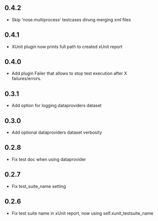 ## 0.4.2

- Skip 'nose.multiprocess' testcases dirung merging xml files

## 0.4.1

- XUnit plugin now prints full path to created xUnit report

## 0.4.0

- Add plugin Failer that allows to stop test execution after X failures/errors.

## 0.3.1

- Add option for logging dataproviders dataset

## 0.3.0

- Add optional dataproviders dataset verbosity

## 0.2.8

- Fix test doc when using dataprovider

## 0.2.7

- Fix test_suite_name setting

## 0.2.6

- Fix test suite name in xUnit report, now using self.xunit_testsuite_name

